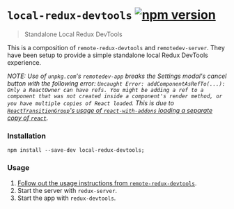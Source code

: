 # `local-redux-devtools` [![npm version](https://badge.fury.io/js/local-redux-devtools.svg)](https://badge.fury.io/js/local-redux-devtools)
> Standalone Local Redux DevTools

This is a composition of `remote-redux-devtools` and `remotedev-server`. They have been setup to provide a simple standalone local Redux DevTools experience.

*NOTE: Use of `unpkg.com`'s `remotedev-app` breaks the Settings modal's cancel button with the following error: `Uncaught Error: addComponentAsRefTo(...): Only a ReactOwner can have refs. You might be adding a ref to a component that was not created inside a component's render method, or you have multiple copies of React loaded`. This is due to [`ReactTransitionGroup`'s usage of `react-with-addons` loading a separate copy of `react`](https://github.com/facebook/react/issues/7874#issuecomment-251607410).*

### Installation

```
npm install --save-dev local-redux-devtools;
```

### Usage

1. [Follow out the usage instructions from `remote-redux-devtools`](https://github.com/zalmoxisus/remote-redux-devtools#usage).
2. Start the server with `redux-server`.
2. Start the app with `redux-devtools`.
